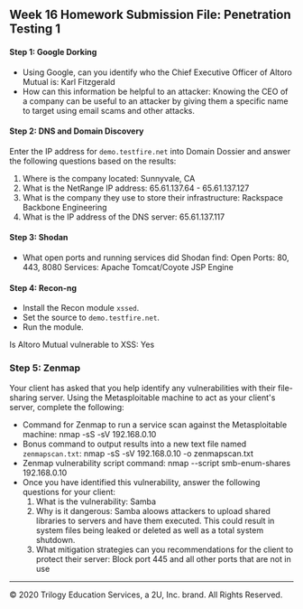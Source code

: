 ## Week 16 Homework Submission File: Penetration Testing 1

#### Step 1: Google Dorking


- Using Google, can you identify who the Chief Executive Officer of Altoro Mutual is:
    Karl Fitzgerald
- How can this information be helpful to an attacker:
    Knowing the CEO of a company can be useful to an attacker by giving them a specific name to target using email scams and other attacks.

#### Step 2: DNS and Domain Discovery

Enter the IP address for `demo.testfire.net` into Domain Dossier and answer the following questions based on the results:

  1. Where is the company located: 
    Sunnyvale, CA
  2. What is the NetRange IP address:
    65.61.137.64 - 65.61.137.127
  3. What is the company they use to store their infrastructure:
    Rackspace Backbone Engineering
  4. What is the IP address of the DNS server:
    65.61.137.117
#### Step 3: Shodan

- What open ports and running services did Shodan find:
    Open Ports: 80, 443, 8080
    Services: Apache Tomcat/Coyote JSP Engine
#### Step 4: Recon-ng

- Install the Recon module `xssed`. 
- Set the source to `demo.testfire.net`. 
- Run the module. 

Is Altoro Mutual vulnerable to XSS: Yes

### Step 5: Zenmap

Your client has asked that you help identify any vulnerabilities with their file-sharing server. Using the Metasploitable machine to act as your client's server, complete the following:

- Command for Zenmap to run a service scan against the Metasploitable machine: 
    nmap -sS -sV 192.168.0.10
- Bonus command to output results into a new text file named `zenmapscan.txt`:
    nmap -sS -sV 192.168.0.10 -o zenmapscan.txt
- Zenmap vulnerability script command: 
    nmap --script smb-enum-shares 192.168.0.10
- Once you have identified this vulnerability, answer the following questions for your client:
  1. What is the vulnerability:
    Samba
  2. Why is it dangerous:
    Samba aloows attackers to upload shared libraries to servers and have them executed. This could result in system files being leaked or deleted as well as a total system shutdown.
  3. What mitigation strategies can you recommendations for the client to protect their server:
    Block port 445 and all other ports that are not in use
---
© 2020 Trilogy Education Services, a 2U, Inc. brand. All Rights Reserved.